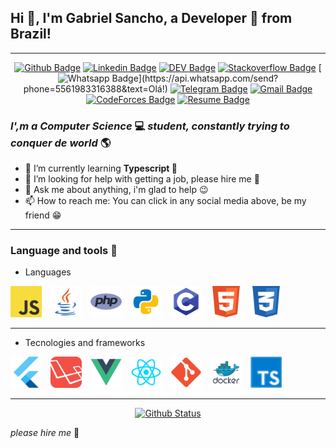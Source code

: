 ## Hi 👋, I'm Gabriel Sancho, a Developer 🚀 from Brazil!

---

<div align="center">

[![Github Badge](https://img.shields.io/badge/-Github-000?style=flat-square&logo=Github&logoColor=white&link=https://github.com/sancho41)](https://github.com/sancho41)
[![Linkedin Badge](https://img.shields.io/badge/-LinkedIn-blue?style=flat-square&logo=Linkedin&logoColor=white&link=https://www.linkedin.com/in/gabriel-sancho-99888a180/)](https://www.linkedin.com/in/gabriel-sancho-99888a180/)
[![DEV Badge](https://img.shields.io/badge/-DEV.to-000?style=flat-square&logo=dev.to&logoColor=white&link=https://dev.to/sancho41)](https://dev.to/sancho41)
[![Stackoverflow Badge](https://img.shields.io/badge/-Stackoverflow-4CA143?style=flat-square&logo=Stackoverflow&logoColor=white&link=https://pt.stackoverflow.com/users/196113/gabriel-sancho)](https://pt.stackoverflow.com/users/196113/gabriel-sancho)
[![Whatsapp Badge](https://img.shields.io/badge/-Whatsapp-4CA143?style=flat-square&labelColor=4CA143&logo=whatsapp&logoColor=white&link=https://api.whatsapp.com/send?phone=5561983316388&text=Olá!)](https://api.whatsapp.com/send?phone=5561983316388&text=Olá!)
[![Telegram Badge](https://img.shields.io/badge/-Telegram-1ca0f1?style=flat-square&labelColor=1ca0f1&logo=telegram&logoColor=white&link=https://t.me/G_Sancho)](https://t.me/G_Sancho)
[![Gmail Badge](https://img.shields.io/badge/-Gmail-c14438?style=flat-square&logo=Gmail&logoColor=white&link=mailto:gabriel.sancho13@gmail.com)](mailto:gabriel.sancho13@gmail.com)
[![CodeForces Badge](https://img.shields.io/badge/-CodeForces-3B5998?style=flat-square&logo=CodeForces&logoColor=white&link=https://codeforces.com/profile/sancho41)](https://codeforces.com/profile/sancho41)
[![Resume Badge](https://img.shields.io/badge/-Resume-000?style=flat-square&logo=read-the-docs&logoColor=white&link=https://sancho41.github.io/curriculum.html)](https://sancho41.github.io/curriculum.html)

</div>

### _I',m a **Computer Science**_ 💻 _student, constantly trying to conquer de **world**_ 🌎

- 🌱 I’m currently learning **Typescript 💙**
- 🤔 I’m looking for help with getting a job, please hire me 🙏
- 💬 Ask me about anything, i'm glad to help 😉
- 📫 How to reach me: You can click in any social media above, be my friend 😁

---

### Language and tools 🔑

- Languages



<img style="width: 50px; margin-right: 10px;" src="resources/images/javascript.png" />
<img style="width: 50px; margin-right: 10px;" src="resources/images/java.png" />
<img style="width: 50px; margin-right: 10px;" src="resources/images/php.png" />
<img style="width: 50px; margin-right: 10px;" src="resources/images/python.png" />
<img style="width: 50px; margin-right: 10px;" src="resources/images/c.png" />
<img style="width: 50px; margin-right: 10px;" src="resources/images/html5.png" />
<img style="width: 50px; margin-right: 10px;" src="resources/images/css.png" />

---

- Tecnologies and frameworks

<img style="width: 50px; margin-right: 10px;" src="resources/images/flutter.png" />
<img style="width: 50px; margin-right: 10px;" src="resources/images/laravel.png" />
<img style="width: 50px; margin-right: 10px;" src="resources/images/vue.png" />
<img style="width: 50px; margin-right: 10px;" src="resources/images/react.png" />
<img style="width: 50px; margin-right: 10px;" src="resources/images/git.png" />
<img style="width: 50px; margin-right: 10px;" src="resources/images/docker.png" />
<img style="width: 50px; margin-right: 10px;" src="resources/images/typescript.png" />

---

<div align="center">

[![Github Status](https://github-readme-stats.vercel.app/api?username=sancho41&show_icons=true&title_color=fff&icon_color=79ff97&text_color=9f9f9f&bg_color=151515)](https://github.com/sancho41/sancho41)

</div>

_please hire me_ 🙏
